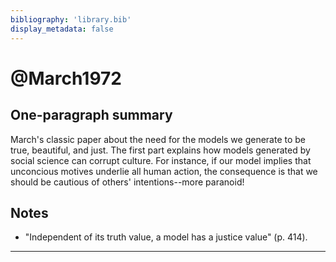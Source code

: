 ```yaml
---
bibliography: 'library.bib'
display_metadata: false
---
```


# @March1972

## One-paragraph summary

March's classic paper about the need for the models we generate to be true, beautiful, and just. The first part explains how models generated by social science can corrupt culture. For instance, if our model implies that unconcious motives underlie all human action, the consequence is that we should be cautious of others' intentions--more paranoid!

## Notes

* "Independent of its truth value, a model has a justice value" (p. 414).

---